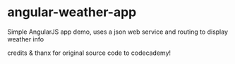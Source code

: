 # angular-weather-app

Simple AngularJS app demo,
uses a json web service and routing to display weather info

credits &amp; thanx for original source code to codecademy!
